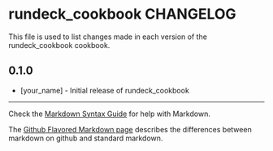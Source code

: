 rundeck_cookbook CHANGELOG
==========================

This file is used to list changes made in each version of the rundeck_cookbook cookbook.

0.1.0
-----
- [your_name] - Initial release of rundeck_cookbook

- - -
Check the [Markdown Syntax Guide](http://daringfireball.net/projects/markdown/syntax) for help with Markdown.

The [Github Flavored Markdown page](http://github.github.com/github-flavored-markdown/) describes the differences between markdown on github and standard markdown.
